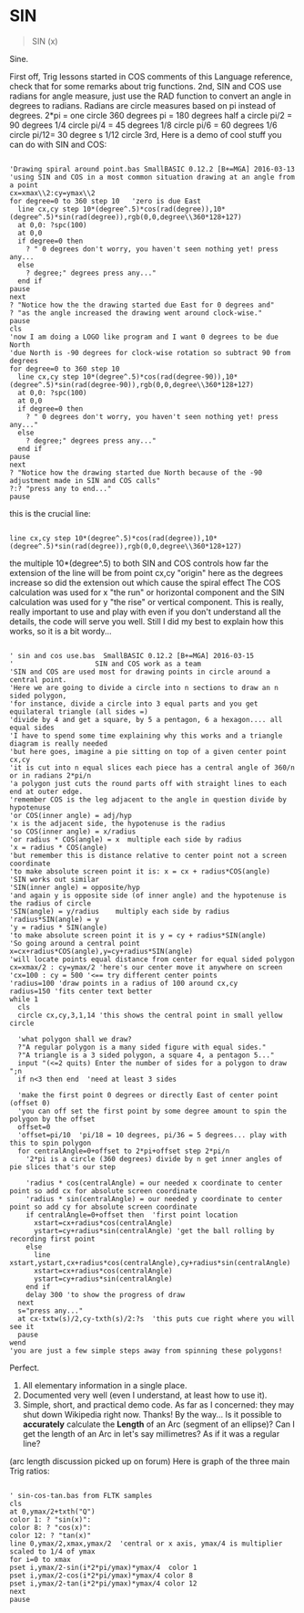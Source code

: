 # SIN

> SIN (x)

Sine.

First off, Trig lessons started in COS comments of this Language reference, check that for some remarks about trig functions.
2nd, SIN and COS use radians for angle measure, just use the RAD function to convert an angle in degrees to radians. Radians are circle measures based on pi instead of degrees.
2*pi = one circle 360 degrees 
    pi = 180 degrees half a circle
 pi/2 = 90   degrees 1/4 circle
 pi/4 = 45   degrees 1/8 circle
 pi/6 = 60   degrees 1/6 circle
pi/12= 30   degree s 1/12 circle
3rd, Here is a demo of cool stuff you can do with SIN and COS:

~~~

'Drawing spiral around point.bas SmallBASIC 0.12.2 [B+=MGA] 2016-03-13
'using SIN and COS in a most common situation drawing at an angle from a point
cx=xmax\\2:cy=ymax\\2
for degree=0 to 360 step 10   'zero is due East
  line cx,cy step 10*(degree^.5)*cos(rad(degree)),10*(degree^.5)*sin(rad(degree)),rgb(0,0,degree\\360*128+127)
  at 0,0: ?spc(100)
  at 0,0
  if degree=0 then
    ? " 0 degrees don't worry, you haven't seen nothing yet! press any...
  else
    ? degree;" degrees press any..."
  end if
pause
next
? "Notice how the the drawing started due East for 0 degrees and"
? "as the angle increased the drawing went around clock-wise."
pause
cls
'now I am doing a LOGO like program and I want 0 degrees to be due North
'due North is -90 degrees for clock-wise rotation so subtract 90 from degrees  
for degree=0 to 360 step 10
  line cx,cy step 10*(degree^.5)*cos(rad(degree-90)),10*(degree^.5)*sin(rad(degree-90)),rgb(0,0,degree\\360*128+127)
  at 0,0: ?spc(100)
  at 0,0
  if degree=0 then
    ? " 0 degrees don't worry, you haven't seen nothing yet! press any..."
  else
    ? degree;" degrees press any..."
  end if
pause
next
? "Notice how the drawing started due North because of the -90 adjustment made in SIN and COS calls"
?:? "press any to end..."
pause

~~~

this is the crucial line:

~~~

line cx,cy step 10*(degree^.5)*cos(rad(degree)),10*(degree^.5)*sin(rad(degree)),rgb(0,0,degree\\360*128+127)

~~~

the multiple 10*(degree^.5) to both SIN and COS controls how far the extension of the line will be from point cx,cy "origin"
here as the degrees increase so did the extension out which cause the spiral effect
The COS calculation was used for x "the run" or horizontal component and the SIN calculation was used for y "the rise" or vertical component.
This is really, really important to use and play with even if you don't understand all the details, the code will serve you well.
Still I did my best to explain how this works, so it is a bit wordy... 

~~~

' sin and cos use.bas  SmallBASIC 0.12.2 [B+=MGA] 2016-03-15
'                    SIN and COS work as a team
'SIN and COS are used most for drawing points in circle around a central point.
'Here we are going to divide a circle into n sections to draw an n sided polygon,
'for instance, divide a circle into 3 equal parts and you get equilateral triangle (all sides =)
'divide by 4 and get a square, by 5 a pentagon, 6 a hexagon.... all equal sides
'I have to spend some time explaining why this works and a triangle diagram is really needed
'but here goes, imagine a pie sitting on top of a given center point cx,cy
'it is cut into n equal slices each piece has a central angle of 360/n or in radians 2*pi/n
'a polygon just cuts the round parts off with straight lines to each end at outer edge.
'remember COS is the leg adjacent to the angle in question divide by hypotenuse
'or COS(inner angle) = adj/hyp 
'x is the adjacent side, the hypotenuse is the radius
'so COS(inner angle) = x/radius  
'or radius * COS(angle) = x  multiple each side by radius
'x = radius * COS(angle)
'but remember this is distance relative to center point not a screen coordinate
'to make absolute screen point it is: x = cx + radius*COS(angle)
'SIN works out similar 
'SIN(inner angle) = opposite/hyp  
'and again y is opposite side (of inner angle) and the hypotenuse is the radius of circle
'SIN(angle) = y/radius    multiply each side by radius
'radius*SIN(angle) = y 
'y = radius * SIN(angle)
'to make absolute screen point it is y = cy + radius*SIN(angle)
'So going around a central point x=cx+radius*COS(angle),y=cy+radius*SIN(angle)
'will locate points equal distance from center for equal sided polygon
cx=xmax/2 : cy=ymax/2 'here's our center move it anywhere on screen
'cx=100 : cy = 500 '<== try different center points
'radius=100 'draw points in a radius of 100 around cx,cy
radius=150 'fits center text better
while 1
  cls
  circle cx,cy,3,1,14 'this shows the central point in small yellow circle
  
  'what polygon shall we draw?
  ?"A regular polygon is a many sided figure with equal sides."
  ?"A triangle is a 3 sided polygon, a square 4, a pentagon 5..."
  input "(<=2 quits) Enter the number of sides for a polygon to draw ";n
  if n<3 then end  'need at least 3 sides
  
  'make the first point 0 degrees or directly East of center point (offset 0)
  'you can off set the first point by some degree amount to spin the polygon by the offset
  offset=0 
  'offset=pi/10  'pi/18 = 10 degrees, pi/36 = 5 degrees... play with this to spin polygon
  for centralAngle=0+offset to 2*pi+offset step 2*pi/n     
    '2*pi is a circle (360 degrees) divide by n get inner angles of pie slices that's our step
    
    'radius * cos(centralAngle) = our needed x coordinate to center point so add cx for absolute screen coordinate
    'radius * sin(centralAngle) = our needed y coordinate to center point so add cy for absolute screen coordinate 
    if centralAngle=0+offset then  'first point location
      xstart=cx+radius*cos(centralAngle)
      ystart=cy+radius*sin(centralAngle) 'get the ball rolling by recording first point
    else
      line xstart,ystart,cx+radius*cos(centralAngle),cy+radius*sin(centralAngle)
      xstart=cx+radius*cos(centralAngle)
      ystart=cy+radius*sin(centralAngle)                         
    end if 
    delay 300 'to show the progress of draw   
  next
  s="press any..."
  at cx-txtw(s)/2,cy-txth(s)/2:?s  'this puts cue right where you will see it
  pause
wend
'you are just a few simple steps away from spinning these polygons!

~~~

Perfect.
1. All elementary information in a single place. 
2. Documented very well (even I understand, at least how to use it).
3. Simple, short, and practical demo code.
As far as I concerned: they may shut down Wikipedia right now. 
Thanks!
By the way... 
Is it possible to <strong>accurately</strong> calculate the <strong>Length</strong> of an Arc (segment of an ellipse)?
Can I get the length of an Arc in let's say millimetres? As if it was a regular line?

(arc length discussion picked up on forum)
Here is graph of the three main Trig ratios:

~~~

' sin-cos-tan.bas from FLTK samples
cls
at 0,ymax/2+txth("Q")
color 1: ? "sin(x)":
color 8: ? "cos(x)":
color 12: ? "tan(x)"
line 0,ymax/2,xmax,ymax/2  'central or x axis, ymax/4 is multiplier scaled to 1/4 of ymax
for i=0 to xmax
pset i,ymax/2-sin(i*2*pi/ymax)*ymax/4  color 1
pset i,ymax/2-cos(i*2*pi/ymax)*ymax/4 color 8
pset i,ymax/2-tan(i*2*pi/ymax)*ymax/4 color 12
next
pause

~~~

